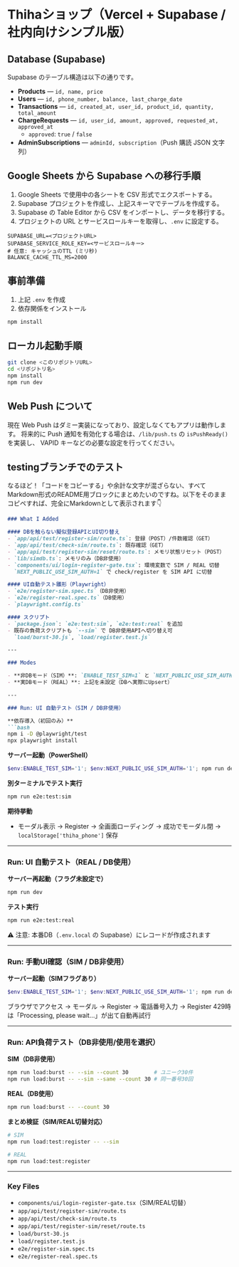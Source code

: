# Thihaショップ（Vercel + Supabase / 社内向けシンプル版）

## Database (Supabase)

Supabase のテーブル構造は以下の通りです。

- **Products** — `id, name, price`
- **Users** — `id, phone_number, balance, last_charge_date`
- **Transactions** — `id, created_at, user_id, product_id, quantity, total_amount`
- **ChargeRequests** — `id, user_id, amount, approved, requested_at, approved_at`
  - `approved`: `true` / `false`
- **AdminSubscriptions** — `adminId, subscription`（Push 購読 JSON 文字列）

## Google Sheets から Supabase への移行手順

1. Google Sheets で使用中の各シートを CSV 形式でエクスポートする。
2. Supabase プロジェクトを作成し、上記スキーマでテーブルを作成する。
3. Supabase の Table Editor から CSV をインポートし、データを移行する。
4. プロジェクトの URL とサービスロールキーを取得し、`.env` に設定する。

```
SUPABASE_URL=<プロジェクトURL>
SUPABASE_SERVICE_ROLE_KEY=<サービスロールキー>
# 任意: キャッシュのTTL (ミリ秒)
BALANCE_CACHE_TTL_MS=2000
```

## 事前準備

1. 上記 `.env` を作成
2. 依存関係をインストール

```bash
npm install
```

## ローカル起動手順

```bash
git clone <このリポジトリURL>
cd <リポジトリ名>
npm install
npm run dev
```

## Web Push について

現在 Web Push はダミー実装になっており、設定しなくてもアプリは動作します。
将来的に Push 通知を有効化する場合は、`/lib/push.ts` の `isPushReady()` を実装し、
VAPID キーなどの必要な設定を行ってください。

## testingブランチでのテスト

なるほど！「コードをコピーする」や余計な文字が混ざらない、すべてMarkdown形式のREADME用ブロックにまとめたいのですね。以下をそのままコピペすれば、完全にMarkdownとして表示されます👇

````markdown
### What I Added

#### DBを触らない擬似登録APIとUI切り替え
- `app/api/test/register-sim/route.ts`: 登録（POST）/件数確認（GET）
- `app/api/test/check-sim/route.ts`: 既存確認（GET）
- `app/api/test/register-sim/reset/route.ts`: メモリ状態リセット（POST）
- `lib/simdb.ts`: メモリのみ（DB非使用）
- `components/ui/login-register-gate.tsx`: 環境変数で SIM / REAL 切替  
  `NEXT_PUBLIC_USE_SIM_AUTH=1` で check/register を SIM API に切替

#### UI自動テスト雛形（Playwright）
- `e2e/register-sim.spec.ts`（DB非使用）
- `e2e/register-real.spec.ts`（DB使用）
- `playwright.config.ts`

#### スクリプト
- `package.json`: `e2e:test:sim`, `e2e:test:real` を追加
- 既存の負荷スクリプトも `--sim` で DB非使用APIへ切り替え可  
  `load/burst-30.js`, `load/register.test.js`

---

### Modes

- **非DBモード（SIM）**: `ENABLE_TEST_SIM=1` と `NEXT_PUBLIC_USE_SIM_AUTH=1` を設定  
- **実DBモード（REAL）**: 上記を未設定（DBへ実際にUpsert）

---

### Run: UI 自動テスト（SIM / DB非使用）

**依存導入（初回のみ）**
```bash
npm i -D @playwright/test
npx playwright install
````

**サーバー起動（PowerShell）**

```powershell
$env:ENABLE_TEST_SIM='1'; $env:NEXT_PUBLIC_USE_SIM_AUTH='1'; npm run dev
```

**別ターミナルでテスト実行**

```bash
npm run e2e:test:sim
```

**期待挙動**

* モーダル表示 → Register → 全画面ローディング
  → 成功でモーダル閉 → `localStorage['thiha_phone']` 保存

---

### Run: UI 自動テスト（REAL / DB使用）

**サーバー再起動（フラグ未設定で）**

```bash
npm run dev
```

**テスト実行**

```bash
npm run e2e:test:real
```

⚠️ 注意: 本番DB（`.env.local` の Supabase）にレコードが作成されます

---

### Run: 手動UI確認（SIM / DB非使用）

**サーバー起動（SIMフラグあり）**

```powershell
$env:ENABLE_TEST_SIM='1'; $env:NEXT_PUBLIC_USE_SIM_AUTH='1'; npm run dev
```

ブラウザでアクセス → モーダル → Register → 電話番号入力 → Register
429時は「Processing, please wait…」が出て自動再試行

---

### Run: API負荷テスト（DB非使用/使用を選択）

**SIM（DB非使用）**

```bash
npm run load:burst -- --sim --count 30        # ユニーク30件
npm run load:burst -- --sim --same --count 30 # 同一番号30回
```

**REAL（DB使用）**

```bash
npm run load:burst -- --count 30
```

**まとめ検証（SIM/REAL切替対応）**

```bash
# SIM
npm run load:test:register -- --sim

# REAL
npm run load:test:register
```

---

### Key Files

* `components/ui/login-register-gate.tsx`（SIM/REAL切替）
* `app/api/test/register-sim/route.ts`
* `app/api/test/check-sim/route.ts`
* `app/api/test/register-sim/reset/route.ts`
* `load/burst-30.js`
* `load/register.test.js`
* `e2e/register-sim.spec.ts`
* `e2e/register-real.spec.ts`